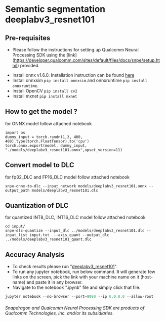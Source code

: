 # Semantic segmentation deeplabv3_resnet101


## Pre-requisites

* Please follow the instructions for setting up Qualcomm Neural Processing SDK using the [link] (https://developer.qualcomm.com/sites/default/files/docs/snpe/setup.html) provided. 
- Install onnx v1.6.0. Installation instruction can be found [here](https://qdn-drekartst.qualcomm.com/hardware/qualcomm-innovators-development-kit/frameworks-qualcomm-neural-processing-sdk-for-ai)
- Install onnxsim ```pip install onnxsim``` and onnxruntime ```pip install onnxruntime```.
- Install OpenCV ```pip install cv2```
- Install mxnet ```pip install mxnet```

## How to get the model ? 

for ONNX model follow  attached notebook 

```
import os
dummy_input = torch.randn(1,3, 400, 400).type(torch.FloatTensor).to('cpu')
torch.onnx.export(model, dummy_input, "./models/deeplabv3_resnet101.onnx",opset_version=11)

``` 
## Convert model to DLC

for fp32_DLC and FP16_DLC model follow  attached notebook  

```
snpe-onnx-to-dlc --input_network models/deeplabv3_resnet101.onnx --output_path models/deeplabv3_resnet101.dlc

```

## Quantization of DLC
for quantized INT8_DLC, INT16_DLC model follow  attached notebook  
```
cd input/
snpe-dlc-quantize --input_dlc ../models/deeplabv3_resnet101.dlc --input_list input.txt  --axis_quant --output_dlc ../models/deeplabv3_resnet101_quant.dlc  
```



## Accuracy Analysis
- To check results please run "[deeplabv3_resnet101](deeplabv3_resnet101.ipynb)".
- To run any jupyter notebook, run below command. It will generate few links on the screen, pick the link with your machine name on it (host-name) and paste it in any browser.
- Navigate to the notebook ".ipynb" file and simply click that file.
```python
jupyter notebook --no-browser --port=8080 --ip 0.0.0.0 --allow-root
```


###### *Snapdragon and Qualcomm Neural Processing SDK are products of Qualcomm Technologies, Inc. and/or its subsidiaries.*
